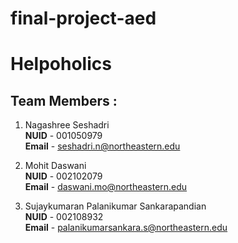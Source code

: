# final-project-aed

# Helpoholics

## Team Members :

1. Nagashree Seshadri<br/>
    **NUID**  - 001050979<br/>
    **Email** - seshadri.n@northeastern.edu<br/>

3. Mohit Daswani<br/>
    **NUID**  - 002102079<br/>
    **Email** - daswani.mo@northeastern.edu<br/>

3. Sujaykumaran Palanikumar Sankarapandian<br/>
    **NUID**  - 002108932<br/>
    **Email** - palanikumarsankara.s@northeastern.edu